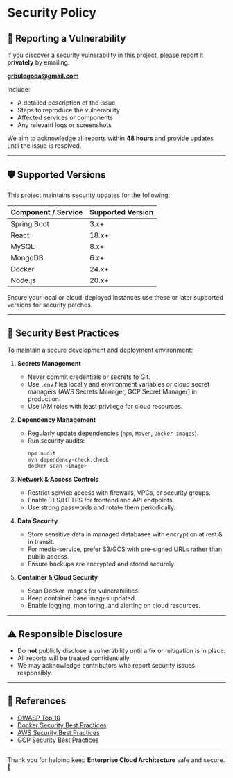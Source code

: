 # Security Policy

## 🚨 Reporting a Vulnerability

If you discover a security vulnerability in this project, please report it **privately** by emailing:

**grbulegoda@gmail.com**

Include:

* A detailed description of the issue
* Steps to reproduce the vulnerability
* Affected services or components
* Any relevant logs or screenshots

We aim to acknowledge all reports within **48 hours** and provide updates until the issue is resolved.

---

## 🛡 Supported Versions

This project maintains security updates for the following:

| Component / Service | Supported Version |
|--------------------|-----------------|
| Spring Boot         | 3.x+             |
| React               | 18.x+            |
| MySQL               | 8.x+              |
| MongoDB             | 6.x+              |
| Docker              | 24.x+             |
| Node.js             | 20.x+             |

Ensure your local or cloud-deployed instances use these or later supported versions for security patches.

---

## 🔐 Security Best Practices

To maintain a secure development and deployment environment:

1. **Secrets Management**
   * Never commit credentials or secrets to Git.
   * Use `.env` files locally and environment variables or cloud secret managers (AWS Secrets Manager, GCP Secret Manager) in production.
   * Use IAM roles with least privilege for cloud resources.

2. **Dependency Management**
   * Regularly update dependencies (`npm`, `Maven`, `Docker images`).
   * Run security audits:
     ```bash
     npm audit
     mvn dependency-check:check
     docker scan <image>
     ```

3. **Network & Access Controls**
   * Restrict service access with firewalls, VPCs, or security groups.
   * Enable TLS/HTTPS for frontend and API endpoints.
   * Use strong passwords and rotate them periodically.

4. **Data Security**
   * Store sensitive data in managed databases with encryption at rest & in transit.
   * For media-service, prefer S3/GCS with pre-signed URLs rather than public access.
   * Ensure backups are encrypted and stored securely.

5. **Container & Cloud Security**
   * Scan Docker images for vulnerabilities.
   * Keep container base images updated.
   * Enable logging, monitoring, and alerting on cloud resources.

---

## ⚠️ Responsible Disclosure

* Do **not** publicly disclose a vulnerability until a fix or mitigation is in place.
* All reports will be treated confidentially.
* We may acknowledge contributors who report security issues responsibly.

---

## 📖 References

* [OWASP Top 10](https://owasp.org/www-project-top-ten/)
* [Docker Security Best Practices](https://docs.docker.com/engine/security/)
* [AWS Security Best Practices](https://aws.amazon.com/architecture/security-best-practices/)
* [GCP Security Best Practices](https://cloud.google.com/security/best-practices)

---

Thank you for helping keep **Enterprise Cloud Architecture** safe and secure. 🚀
